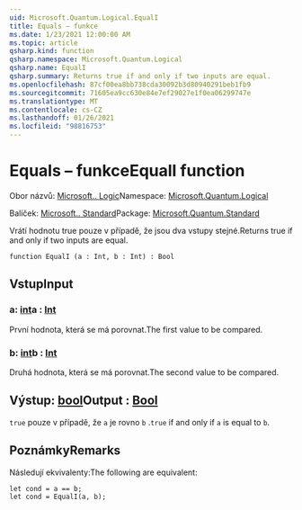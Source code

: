 ```yaml
---
uid: Microsoft.Quantum.Logical.EqualI
title: Equals – funkce
ms.date: 1/23/2021 12:00:00 AM
ms.topic: article
qsharp.kind: function
qsharp.namespace: Microsoft.Quantum.Logical
qsharp.name: EqualI
qsharp.summary: Returns true if and only if two inputs are equal.
ms.openlocfilehash: 87cf00ea8bb738cda30092b3d80940291beb1fb9
ms.sourcegitcommit: 71605ea9cc630e84e7ef29027e1f0ea06299747e
ms.translationtype: MT
ms.contentlocale: cs-CZ
ms.lasthandoff: 01/26/2021
ms.locfileid: "98816753"
---
```

# <a name="equali-function"></a><span data-ttu-id="3b2e7-102">Equals – funkce</span><span class="sxs-lookup"><span data-stu-id="3b2e7-102">EqualI function</span></span>

<span data-ttu-id="3b2e7-103">Obor názvů: [Microsoft.. Logic](xref:Microsoft.Quantum.Logical)</span><span class="sxs-lookup"><span data-stu-id="3b2e7-103">Namespace: [Microsoft.Quantum.Logical](xref:Microsoft.Quantum.Logical)</span></span>

<span data-ttu-id="3b2e7-104">Balíček: [Microsoft.. Standard](https://nuget.org/packages/Microsoft.Quantum.Standard)</span><span class="sxs-lookup"><span data-stu-id="3b2e7-104">Package: [Microsoft.Quantum.Standard](https://nuget.org/packages/Microsoft.Quantum.Standard)</span></span>


<span data-ttu-id="3b2e7-105">Vrátí hodnotu true pouze v případě, že jsou dva vstupy stejné.</span><span class="sxs-lookup"><span data-stu-id="3b2e7-105">Returns true if and only if two inputs are equal.</span></span>

```qsharp
function EqualI (a : Int, b : Int) : Bool
```


## <a name="input"></a><span data-ttu-id="3b2e7-106">Vstup</span><span class="sxs-lookup"><span data-stu-id="3b2e7-106">Input</span></span>

### <a name="a--int"></a><span data-ttu-id="3b2e7-107">a: [int](xref:microsoft.quantum.lang-ref.int)</span><span class="sxs-lookup"><span data-stu-id="3b2e7-107">a : [Int](xref:microsoft.quantum.lang-ref.int)</span></span>

<span data-ttu-id="3b2e7-108">První hodnota, která se má porovnat.</span><span class="sxs-lookup"><span data-stu-id="3b2e7-108">The first value to be compared.</span></span>


### <a name="b--int"></a><span data-ttu-id="3b2e7-109">b: [int](xref:microsoft.quantum.lang-ref.int)</span><span class="sxs-lookup"><span data-stu-id="3b2e7-109">b : [Int](xref:microsoft.quantum.lang-ref.int)</span></span>

<span data-ttu-id="3b2e7-110">Druhá hodnota, která se má porovnat.</span><span class="sxs-lookup"><span data-stu-id="3b2e7-110">The second value to be compared.</span></span>



## <a name="output--bool"></a><span data-ttu-id="3b2e7-111">Výstup: [bool](xref:microsoft.quantum.lang-ref.bool)</span><span class="sxs-lookup"><span data-stu-id="3b2e7-111">Output : [Bool](xref:microsoft.quantum.lang-ref.bool)</span></span>

<span data-ttu-id="3b2e7-112">`true` pouze v případě, že `a` je rovno `b` .</span><span class="sxs-lookup"><span data-stu-id="3b2e7-112">`true` if and only if `a` is equal to `b`.</span></span>

## <a name="remarks"></a><span data-ttu-id="3b2e7-113">Poznámky</span><span class="sxs-lookup"><span data-stu-id="3b2e7-113">Remarks</span></span>

<span data-ttu-id="3b2e7-114">Následují ekvivalenty:</span><span class="sxs-lookup"><span data-stu-id="3b2e7-114">The following are equivalent:</span></span>

```qsharp
let cond = a == b;
let cond = EqualI(a, b);
```